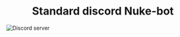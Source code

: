 <h1 align="center"> Standard discord Nuke-bot </h1>

<img src="https://img.shields.io/discord/1059548424212586506?color=5865F2&amp;logo=discord&amp;logoColor=white" alt="Discord server" data-canonical-src="https://img.shields.io/discord/1059548424212586506?color=5865F2&amp;logo=discord&amp;logoColor=white" style="max-width: 100%;">
